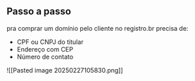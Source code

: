 ## Passo a passo
pra comprar um domínio pelo cliente no registro.br precisa de:
- CPF ou CNPJ do titular
- Endereço com CEP
- Número de contato

![[Pasted image 20250227105830.png]]